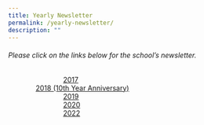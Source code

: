 ```yaml
---
title: Yearly Newsletter
permalink: /yearly-newsletter/
description: ""
---
```

###### Please click on the links below for the school’s newsletter.<br>
&emsp;&emsp;&emsp;&emsp;&emsp;&emsp;&emsp;&emsp;[2017](https://drive.google.com/file/d/1LoAXYO39RY4M<QlUC55SnQfkSkySoEYXO/view?usp=sharing)<br>&emsp;&emsp;&emsp;&emsp;[2018 (10th Year Anniversary) ](https://drive.google.com/file/d/1PYXigrOTFkYyey5ljjzL_0EcRPJurFmR/view?usp=sharing)<br>&emsp;&emsp;&emsp;&emsp;&emsp;&emsp;&emsp;&emsp;[2019](https://drive.google.com/file/d/1RLvtCypibWeXmDfRP5RfcGelPLEENsQC/view?usp=share_link)<br>&emsp;&emsp;&emsp;&emsp;&emsp;&emsp;&emsp;&emsp;[2020](https://drive.google.com/file/d/1kJ2h37eZfyCkGE8fb84zMkVsEYD-BKBg/view?usp=sharing)<br>&emsp;&emsp;&emsp;&emsp;&emsp;&emsp;&emsp;&emsp;[2022](https://drive.google.com/file/d/15rABb8p7t7cuOHBXCmowlmHW3xO_183i/view?usp=sharing)